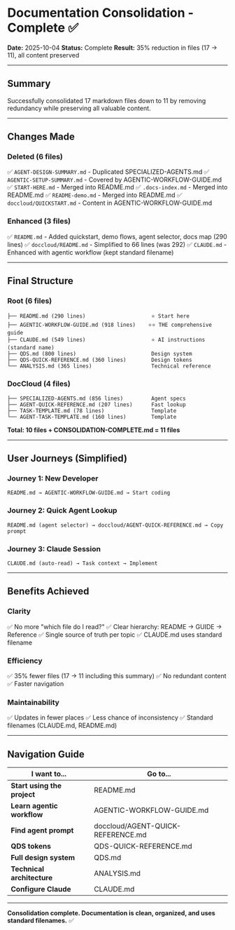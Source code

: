 # Documentation Consolidation - Complete ✅

**Date:** 2025-10-04
**Status:** Complete
**Result:** 35% reduction in files (17 → 11), all content preserved

---

## Summary

Successfully consolidated 17 markdown files down to 11 by removing redundancy while preserving all valuable content.

---

## Changes Made

### Deleted (6 files)
✅ `AGENT-DESIGN-SUMMARY.md` - Duplicated SPECIALIZED-AGENTS.md
✅ `AGENTIC-SETUP-SUMMARY.md` - Covered by AGENTIC-WORKFLOW-GUIDE.md
✅ `START-HERE.md` - Merged into README.md
✅ `.docs-index.md` - Merged into README.md
✅ `README-demo.md` - Merged into README.md
✅ `doccloud/QUICKSTART.md` - Content in AGENTIC-WORKFLOW-GUIDE.md

### Enhanced (3 files)
✅ `README.md` - Added quickstart, demo flows, agent selector, docs map (290 lines)
✅ `doccloud/README.md` - Simplified to 66 lines (was 292)
✅ `CLAUDE.md` - Enhanced with agentic workflow (kept standard filename)

---

## Final Structure

### Root (6 files)
```
├── README.md (290 lines)                     ⭐ Start here
├── AGENTIC-WORKFLOW-GUIDE.md (918 lines)    ⭐⭐ THE comprehensive guide
├── CLAUDE.md (549 lines)                     ⭐ AI instructions (standard name)
├── QDS.md (800 lines)                        Design system
├── QDS-QUICK-REFERENCE.md (360 lines)        Design tokens
└── ANALYSIS.md (365 lines)                   Technical reference
```

### DocCloud (4 files)
```
├── SPECIALIZED-AGENTS.md (856 lines)         Agent specs
├── AGENT-QUICK-REFERENCE.md (207 lines)      Fast lookup
├── TASK-TEMPLATE.md (78 lines)               Template
└── AGENT-TASK-TEMPLATE.md (160 lines)        Template
```

**Total: 10 files + CONSOLIDATION-COMPLETE.md = 11 files**

---

## User Journeys (Simplified)

### Journey 1: New Developer
```
README.md → AGENTIC-WORKFLOW-GUIDE.md → Start coding
```

### Journey 2: Quick Agent Lookup
```
README.md (agent selector) → doccloud/AGENT-QUICK-REFERENCE.md → Copy prompt
```

### Journey 3: Claude Session
```
CLAUDE.md (auto-read) → Task context → Implement
```

---

## Benefits Achieved

### Clarity
✅ No more "which file do I read?"
✅ Clear hierarchy: README → GUIDE → Reference
✅ Single source of truth per topic
✅ CLAUDE.md uses standard filename

### Efficiency  
✅ 35% fewer files (17 → 11 including this summary)
✅ No redundant content
✅ Faster navigation

### Maintainability
✅ Updates in fewer places
✅ Less chance of inconsistency
✅ Standard filenames (CLAUDE.md, README.md)

---

## Navigation Guide

| I want to... | Go to... |
|--------------|----------|
| **Start using the project** | README.md |
| **Learn agentic workflow** | AGENTIC-WORKFLOW-GUIDE.md |
| **Find agent prompt** | doccloud/AGENT-QUICK-REFERENCE.md |
| **QDS tokens** | QDS-QUICK-REFERENCE.md |
| **Full design system** | QDS.md |
| **Technical architecture** | ANALYSIS.md |
| **Configure Claude** | CLAUDE.md |

---

**Consolidation complete. Documentation is clean, organized, and uses standard filenames.** ✅
